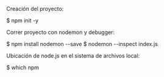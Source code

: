 Creación del proyecto:

$ npm init -y

Correr proyecto con nodemon y debugger:

$ npm install nodemon --save
$ nodemon --inspect index.js

Ubicación de node.js en el sistema de archivos local:

$ which npm

